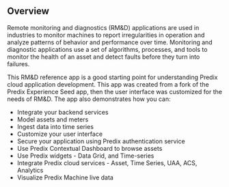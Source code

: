 ## Overview

Remote monitoring and diagnostics (RM&D) applications are used in industries to monitor machines to report irregularities in operation and analyze patterns of behavior and performance over time. Monitoring and diagnostic applications use a set of algorithms, processes, and tools to monitor the health of an asset and detect faults before they turn into failures.

This RM&D reference app is a good starting point for understanding Predix cloud application development.  This app was created from a fork of the Predix Experience Seed app, then the user interface was customized for the needs of RM&D.  The app also demonstrates how you can:

* Integrate your backend services
* Model assets and meters
* Ingest data into time series
* Customize your user interface
* Secure your application using Predix authentication service
* Use Predix Contextual Dashboard to browse assets
* Use Predix widgets - Data Grid, and Time-series
* Integrate Predix cloud services - Asset, Time Series, UAA, ACS, Analytics
* Visualize Predix Machine live data
